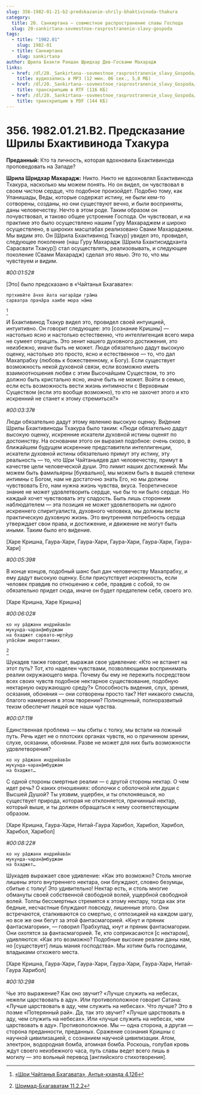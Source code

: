 ```yaml
---
slug: 356-1982-01-21-b2-predskazanie-shrily-bhaktivinoda-thakura
category:
  title: 20. Санкиртана — совместное распространение славы Господа
  slug: 20-sankirtana-sovmestnoe-rasprostranenie-slavy-gospoda
tags:
  - title: "1982.01"
    slug: 1982-01
  - title: Санкиртана
    slug: sankirtana
author: Шрила Бхакти Ракшак Шридхар Дев-Госвами Махарадж
links:
  - href: /dl/20._Sankirtana--sovmestnoe_rasprostranenie_slavy_Gospoda/356_1982.01.21.B2_SridharMj_Predskazanie_Shrily_Bhaktivinoda_Thakura.mp3
    title: аудиозапись в MP3 (12 мин. 06 сек., 5,8 МБ)
  - href: /dl/20._Sankirtana--sovmestnoe_rasprostranenie_slavy_Gospoda/356_1982.01.21.B2_SridharMj_Predskazanie_Shrily_Bhaktivinoda_Thakura.rtf
    title: транскрипцию в RTF (116 КБ)
  - href: /dl/20._Sankirtana--sovmestnoe_rasprostranenie_slavy_Gospoda/356_1982.01.21.B2_SridharMj_Predskazanie_Shrily_Bhaktivinoda_Thakura.pdf
    title: транскрипцию в PDF (144 КБ)
---
```


# 356. 1982.01.21.B2. Предсказание Шрилы Бхактивинода Тхакура

**Преданный:** Кто та личность, которая вдохновила Бхактивинода проповедовать на Западе?

**Шрила Шридхар Махарадж:** Никто. Никто не вдохновлял Бхактивинода Тхакура, насколько мы можем понять. Но он видел, он чувствовал в своем чистом сердце, что подобное произойдет. Подобно тому, как Упанишады, Веды, которые содержат истину, не были кем-то сотворены, созданы, но они существуют вечно, и были восприняты, даны человечеству. Нечто в этом роде. Таким образом он почувствовал, и таково общее устроение Господа. Он чувствовал, и на практике это было осуществлено нашим Гуру Махараджем и широко осуществлено, в широких масштабах реализовано Свами Махараджем. Мы видим это. Он [Шрила Бхактивинод Тхакур] увидел это, провидел, следующее поколение (наш Гуру Махарадж [Шрила Бхактисиддханта Сарасвати Тхакур]) стал осуществлять, реализовывать, и следующее поколение (Свами Махарадж) сделал это явью. Это то, что мы чувствуем и видим.

*#00:01:52#*

[Это] было предсказано в «Чайтанья Бхагавате»:

    пр̣тхивӣте а̄чхе йата нагара̄ди гра̄ма
    сарватра прача̄ра хаибе мора на̄ма
[^_ftn1]

И Бхактивинод Тхакур видел это, провидел своей интуицией, интуитивно. Он говорит следующее: это [сознание Кришны] — настолько ясно и настолько естественно, что интеллигенция всего мира не сумеет отрицать. Это зенит нашего духовного достижения, это неизбежно, иначе быть не может. Люди обязательно дадут высокую оценку, настолько это просто, ясно и естественное — то, что дал Махапрабху (любовь к божественному, к Богу). Если существует возможность некой духовной связи, если возможно иметь взаимоотношения любви с этим Высочайшим Существом, то это должно быть кристально ясно, иначе быть не может. Войти в семью, если есть возможность вести жизнь интимности с Верховным Существом (если это вообще возможно), то кто не захочет этого и кто искренний не станет к этому стремиться?»

*#00:03:37#*

Люди обязательно дадут этому явлению высокую оценку. Ви́дение Шрилы Бхактивиноды Тхакура было таким: «Люди обязательно дадут высокую оценку, искренние искатели духовной истины оценят по достоинству. На основании этого он выразил подобное: очень скоро, в ближайшем будущем искренние представители интеллигенции, искатели духовной истины обязательно примут эту истину, эту реальность — то, что Шри Чайтаньядев дал человечеству, примут в качестве цели человеческой души. Это лимит наших достижений. Мы можем быть фамильярны [буквально], мы можем быть в вышей степени интимны с Богом, нам не достаточно знать Его, но мы должны чувствовать Его, нам нужна жизнь чувства, вкуса. Теоретическое знание не может удовлетворить сердце, чье бы то ни было сердце. Но каждый хочет чувствовать эту сладость. Быть лишь сторонним наблюдателем — эта позиция не может удовлетворить ни одного искреннего спиритуалиста, духовного человека, мы должны вести практическую духовную жизнь. Это внутренняя потребность сердца утверждает свои права, и достижение, и движение не могут быть иными. Таким было его ви́дение.

[Харе Кришна, Гаура-Хари, Гаура-Хари, Гаура-Хари, Гаура-Хари, Гаура-Хари]

*#00:05:39#*

В конце концов, подобный шанс был дан человечеству Махапрабху, и ему дадут высокую оценку. Если присутствует искренность, если человек правдив по отношению к себе, правдив с собой, то он обязательно придет сюда, иначе он будет предателем себя, своего эго.

[Харе Кришна, Харе Кришна]

*#00:06:02#*

    ко ну ра̄джанн индрийава̄н
    мукунда-чаран̣а̄мбуджам
    на бхаджет сарвато-мр̣тйур
    упа̄сйам амароттамаих̣
[^_ftn2]

Шукадев также говорит, выражая свое удивление: «Кто не встанет на этот путь? Тот, кто наделен чувствами, позволяющими воспринимать реалии окружающего мира. Почему бы ему не пережить посредством всех своих чувств подобное нектарное существование, подобную нектарную окружающую среду?» Способность видения, слух, зрения, осязания, обоняния — они сотворены просто так? Нет никакого смысла, благого намерения в этом творении? Полноценный, полноразвитый теизм обеспечит пищей все наши чувства.

*#00:07:11#*

Единственная проблема — мы сбиты с толку, мы встали на ложный путь. Речь идет не о плотских органах чувств, но о причинном зрении, слухе, осязании, обонянии. Разве не может для них быть возможности удовлетворения?

    ко ну ра̄джанн индрийава̄н
    мукунда-чаран̣а̄мбуджам
    на бхаджет…

С одной стороны смертные реалии — с другой стороны нектар. О чем идет речь? О каких отношениях: оболочки с оболочкой или души с Высшей Душой? Ты уязвим, ущербен, и ты отклоняешься, но существует природа, которая не отклоняется, причинный нектар, который выше, и ты должен обращаться к нему соответствующим образом.

[Харе Кришна, Гаура-Хари, Нитай-Гаура Харибол, Харибол, Харибол, Харибол, Харибол]

*#00:08:22#*

    ко ну ра̄джанн индрийава̄н
    мукунда-чаран̣а̄мбуджам
    на бхаджет…

Шукадев выражает свое удивление: «Как это возможно? Столь многие лишены этого внутреннего нектара, они блуждают, словно безумцы, сбитые с толку! Это удивительно! Нектар есть, и столь многие обмануты своей собственной свободной волей, ущербной свободной волей. Толпы бессмертных стремятся к этому нектару, тогда как эти бедные, несчастные блуждают повсюду, лишенные этого. Они встречаются, сталкиваются со смертью, с оппозицией на каждом шагу, но все же они бегут за этой фантасмагорией. «Кнут и пряник фантасмагории», — говорил Прабхупад, кнут и пряник фантасмагории. Они охотятся за фантасмагорией. Те, кто соприкасаются [с нектаром], удивляются: «Как это возможно? Подобные высокие реалии даны нам, но [существует] лишь мания господства». Мы хотим быть господами, владыками отхожего места.

[Харе Кришна, Гаура-Хари, Гаура-Хари, Гаура-Хари, Гаура-Хари, Нитай-Гаура Харибол]

*#00:10:29#*

Чье это выражение? Как оно звучит? «Лучше служить на небесах, нежели царствовать в аду». Или противоположное говорит Сатана: «Лучше царствовать в аду, чем служить на небесах». Что лучше? Это в поэме «Потерянный рай». Да, так это звучит? «Лучше царствовать в аду, чем служить на небесах». Или «лучше служить на небесах, чем царствовать в аду». Противоположное. Мы — одна сторона, а другая — сторона преданности, преданных. Сражение сознания Кришны с научной цивилизацией, с сознанием научной цивилизации. Атом, электрон, водородная бомба, атомная бомба. Роскошь, голубая кровь ждут своего неизбежного часа, путь славы ведет всего лишь в могилу — это вольный перевод [английского стихотворения].



[^_ftn1]: [«Шри Чайтанья Бхагавата», Антья-кханда 4.126](../notes/shri-chajtanya-bhagavata-antya-khanda/shri-chajtanya-bhagavata-antya-khanda-4-126.md)

[^_ftn2]: [Шримад-Бхагаватам 11.2.2](../notes/shrimad-bhagavatam/shrimad-bhagavatam-11-2-2.md)
